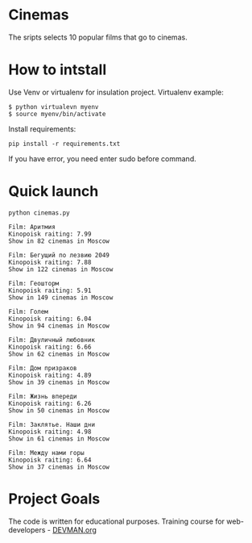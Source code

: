 # Cinemas
The sripts selects 10 popular films that go to cinemas.

# How to intstall

Use Venv or virtualenv for insulation project. Virtualenv example:
```
$ python virtualevn myenv
$ source myenv/bin/activate
```

Install requirements:

```
pip install -r requirements.txt
```

If you have error, you need enter sudo before command.

# Quick launch


```
python cinemas.py
```

```
Film: Аритмия
Kinopoisk raiting: 7.99
Show in 82 cinemas in Moscow

Film: Бегущий по лезвию 2049
Kinopoisk raiting: 7.88
Show in 122 cinemas in Moscow

Film: Геошторм
Kinopoisk raiting: 5.91
Show in 149 cinemas in Moscow

Film: Голем
Kinopoisk raiting: 6.04
Show in 94 cinemas in Moscow

Film: Двуличный любовник
Kinopoisk raiting: 6.66
Show in 62 cinemas in Moscow

Film: Дом призраков
Kinopoisk raiting: 4.89
Show in 39 cinemas in Moscow

Film: Жизнь впереди
Kinopoisk raiting: 6.26
Show in 50 cinemas in Moscow

Film: Заклятье. Наши дни
Kinopoisk raiting: 4.98
Show in 61 cinemas in Moscow

Film: Между нами горы
Kinopoisk raiting: 6.64
Show in 37 cinemas in Moscow
```


# Project Goals

The code is written for educational purposes. Training course for web-developers - [DEVMAN.org](https://devman.org)
